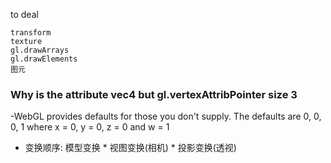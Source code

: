 to deal
```
transform
texture
gl.drawArrays
gl.drawElements
图元
```
### Why is the attribute vec4 but gl.vertexAttribPointer size 3
-WebGL provides defaults for those you don't supply. The defaults are 0, 0, 0, 1 where x = 0, y = 0, z = 0 and w = 1
- 变换顺序: 模型变换 * 视图变换(相机) * 投影变换(透视)